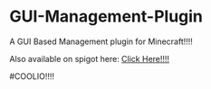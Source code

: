 # GUI-Management-Plugin
A GUI Based Management plugin for Minecraft!!!!

Also available on spigot here: [Click Here!!!!](https://www.spigotmc.org/resources/gui-management-plugin.105604/)

#COOLIO!!!!

